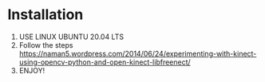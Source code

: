 # Installation

1. USE LINUX UBUNTU 20.04 LTS
2. Follow the steps 
    https://naman5.wordpress.com/2014/06/24/experimenting-with-kinect-using-opencv-python-and-open-kinect-libfreenect/
3. ENJOY!
